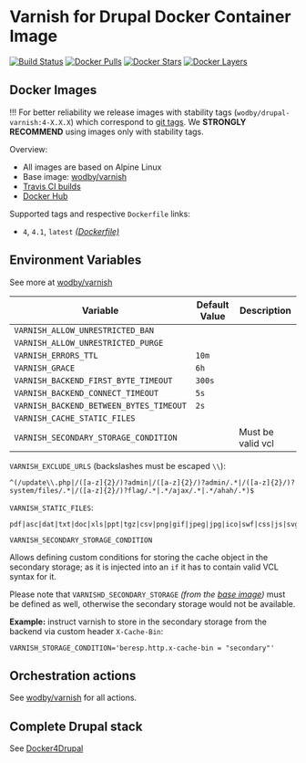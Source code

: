 # Varnish for Drupal Docker Container Image

[![Build Status](https://travis-ci.org/wodby/drupal-varnish.svg?branch=master)](https://travis-ci.org/wodby/drupal-varnish)
[![Docker Pulls](https://img.shields.io/docker/pulls/wodby/drupal-varnish.svg)](https://hub.docker.com/r/wodby/drupal-varnish)
[![Docker Stars](https://img.shields.io/docker/stars/wodby/drupal-varnish.svg)](https://hub.docker.com/r/wodby/drupal-varnish)
[![Docker Layers](https://images.microbadger.com/badges/image/wodby/drupal-varnish.svg)](https://microbadger.com/images/wodby/drupal-varnish)

## Docker Images

!!! For better reliability we release images with stability tags (`wodby/drupal-varnish:4-X.X.X`) which correspond to [git tags](https://github.com/wodby/drupal-varnish/releases). We **STRONGLY RECOMMEND** using images only with stability tags. 

Overview:

* All images are based on Alpine Linux
* Base image: [wodby/varnish](https://github.com/wodby/varnish)
* [Travis CI builds](https://travis-ci.org/wodby/drupal-varnish) 
* [Docker Hub](https://hub.docker.com/r/wodby/drupal-varnish)

Supported tags and respective `Dockerfile` links:

* `4`, `4.1`, `latest` [_(Dockerfile)_](https://github.com/wodby/drupal-varnish/tree/master/4/Dockerfile)

## Environment Variables

See more at [wodby/varnish](https://github.com/wodby/varnish)

| Variable                                | Default Value | Description       |
| --------------------------------------- | ------------- | ----------------- |
| `VARNISH_ALLOW_UNRESTRICTED_BAN`        |               |                   |
| `VARNISH_ALLOW_UNRESTRICTED_PURGE`      |               |                   |
| `VARNISH_ERRORS_TTL`                    | `10m`         |                   |
| `VARNISH_GRACE`                         | `6h`          |                   |
| `VARNISH_BACKEND_FIRST_BYTE_TIMEOUT`    | `300s`        |                   |
| `VARNISH_BACKEND_CONNECT_TIMEOUT`       | `5s`          |                   |
| `VARNISH_BACKEND_BETWEEN_BYTES_TIMEOUT` | `2s`          |                   |
| `VARNISH_CACHE_STATIC_FILES`            |               |                   |
| `VARNISH_SECONDARY_STORAGE_CONDITION`   |               | Must be valid vcl |

`VARNISH_EXCLUDE_URLS` (backslashes must be escaped `\\`):

```
^(/update\\.php|/([a-z]{2}/)?admin|/([a-z]{2}/)?admin/.*|/([a-z]{2}/)?system/files/.*|/([a-z]{2}/)?flag/.*|.*/ajax/.*|.*/ahah/.*)$
```

`VARNISH_STATIC_FILES`:

```
pdf|asc|dat|txt|doc|xls|ppt|tgz|csv|png|gif|jpeg|jpg|ico|swf|css|js|svg
```

`VARNISH_SECONDARY_STORAGE_CONDITION`

Allows defining custom conditions for storing the cache object in the secondary 
storage; as it is injected into an `if` it has to contain valid VCL syntax for it.

Please note that `VARNISHD_SECONDARY_STORAGE` _(from the [base image](https://github.com/wodby/varnish))_
 must be defined as well, otherwise the secondary storage would not be available.

**Example:** instruct varnish to store in the secondary storage from the backend
via custom header `X-Cache-Bin`:

`VARNISH_STORAGE_CONDITION='beresp.http.x-cache-bin = "secondary"'`

## Orchestration actions

See [wodby/varnish](https://github.com/wodby/varnish) for all actions.

## Complete Drupal stack

See [Docker4Drupal](https://github.com/wodby/docker4drupal)
